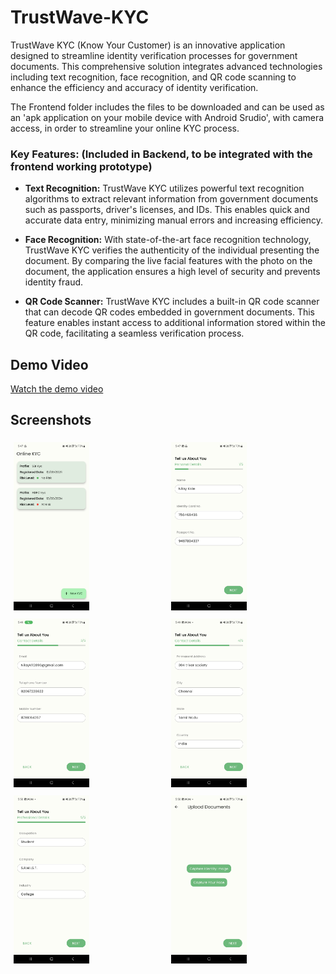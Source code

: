 # TrustWave-KYC

TrustWave KYC (Know Your Customer) is an innovative application designed to streamline identity verification processes for government documents. This comprehensive solution integrates advanced technologies including text recognition, face recognition, and QR code scanning to enhance the efficiency and accuracy of identity verification.

The Frontend folder includes the files to be downloaded and can be used as an 'apk application on your mobile device with Android Srudio', with camera access, in order to streamline your online KYC process.

### Key Features: (Included in Backend, to be integrated with the frontend working prototype)

- **Text Recognition:** TrustWave KYC utilizes powerful text recognition algorithms to extract relevant information from government documents such as passports, driver's licenses, and IDs. This enables quick and accurate data entry, minimizing manual errors and increasing efficiency.

- **Face Recognition:** With state-of-the-art face recognition technology, TrustWave KYC verifies the authenticity of the individual presenting the document. By comparing the live facial features with the photo on the document, the application ensures a high level of security and prevents identity fraud.

- **QR Code Scanner:** TrustWave KYC includes a built-in QR code scanner that can decode QR codes embedded in government documents. This feature enables instant access to additional information stored within the QR code, facilitating a seamless verification process.

## Demo Video

[Watch the demo video](https://drive.google.com/file/d/12X4UnaXp_D2ED36sU0UD9Y_CdGusmSHK/view?usp=drive_link)

## Screenshots

<div style="display: flex;">
    <div style="flex: 50%; padding: 5px;">
        <img src="https://github.com/ItzNilay/TrustWave-KYC/blob/main/Screenshots/Screenshot_20240314_174704.jpg" alt="Screenshot 1" style="width: 50%;">
    </div>
    <div style="flex: 50%; padding: 5px;">
        <img src="https://github.com/ItzNilay/TrustWave-KYC/blob/main/Screenshots/Screenshot_20240314_174728.jpg" alt="Screenshot 2" style="width: 50%;">
    </div>
</div>

<div style="display: flex;">
    <div style="flex: 50%; padding: 5px;">
        <img src="https://github.com/ItzNilay/TrustWave-KYC/blob/main/Screenshots/Screenshot_20240314_174901.jpg" alt="Screenshot 3" style="width: 50%;">
    </div>
    <div style="flex: 50%; padding: 5px;">
        <img src="https://github.com/ItzNilay/TrustWave-KYC/blob/main/Screenshots/Screenshot_20240314_174943.jpg" alt="Screenshot 4" style="width: 50%;">
    </div>
</div>

<div style="display: flex;">
    <div style="flex: 50%; padding: 5px;">
        <img src="https://github.com/ItzNilay/TrustWave-KYC/blob/main/Screenshots/Screenshot_20240314_175017.jpg" alt="Screenshot 5" style="width: 50%;">
    </div>
    <div style="flex: 50%; padding: 5px;">
        <img src="https://github.com/ItzNilay/TrustWave-KYC/blob/main/Screenshots/Screenshot_20240314_175020.jpg" alt="Screenshot 6" style="width: 50%;">
    </div>
</div>
